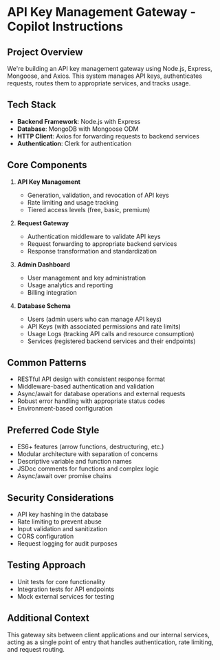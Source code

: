 # API Key Management Gateway - Copilot Instructions

## Project Overview
We're building an API key management gateway using Node.js, Express, Mongoose, and Axios. This system manages API keys, authenticates requests, routes them to appropriate services, and tracks usage.

## Tech Stack
- **Backend Framework**: Node.js with Express
- **Database**: MongoDB with Mongoose ODM
- **HTTP Client**: Axios for forwarding requests to backend services
- **Authentication**: Clerk for authentication

## Core Components
1. **API Key Management**
   - Generation, validation, and revocation of API keys
   - Rate limiting and usage tracking
   - Tiered access levels (free, basic, premium)

2. **Request Gateway**
   - Authentication middleware to validate API keys
   - Request forwarding to appropriate backend services
   - Response transformation and standardization

3. **Admin Dashboard**
   - User management and key administration
   - Usage analytics and reporting
   - Billing integration

4. **Database Schema**
   - Users (admin users who can manage API keys)
   - API Keys (with associated permissions and rate limits)
   - Usage Logs (tracking API calls and resource consumption)
   - Services (registered backend services and their endpoints)

## Common Patterns
- RESTful API design with consistent response format
- Middleware-based authentication and validation
- Async/await for database operations and external requests
- Robust error handling with appropriate status codes
- Environment-based configuration

## Preferred Code Style
- ES6+ features (arrow functions, destructuring, etc.)
- Modular architecture with separation of concerns
- Descriptive variable and function names
- JSDoc comments for functions and complex logic
- Async/await over promise chains

## Security Considerations
- API key hashing in the database
- Rate limiting to prevent abuse
- Input validation and sanitization
- CORS configuration
- Request logging for audit purposes

## Testing Approach
- Unit tests for core functionality
- Integration tests for API endpoints
- Mock external services for testing

## Additional Context
This gateway sits between client applications and our internal services, acting as a single point of entry that handles authentication, rate limiting, and request routing.